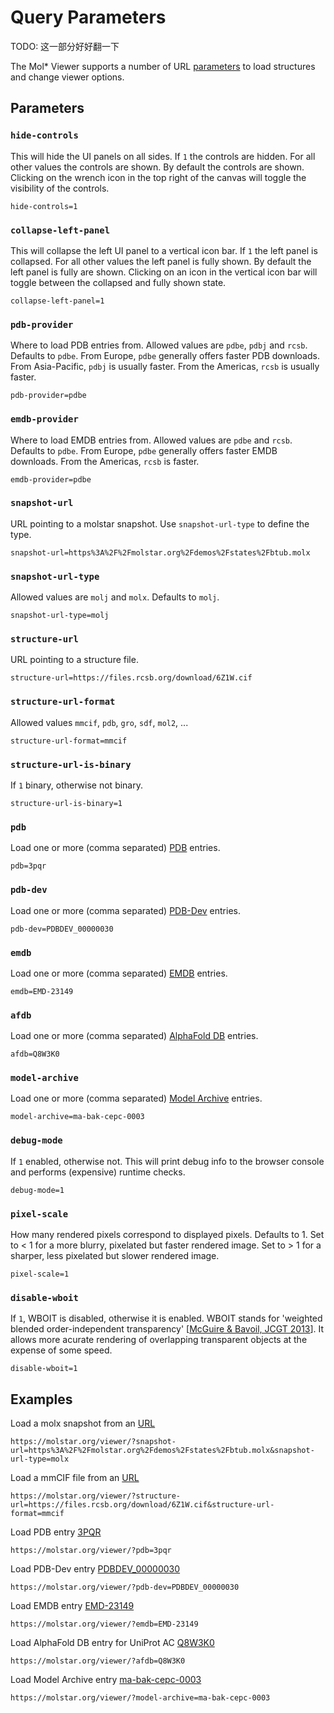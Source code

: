 # Query Parameters

TODO: 这一部分好好翻一下

The Mol\* Viewer supports a number of URL [parameters](https://developer.mozilla.org/en-US/docs/Learn/Common_questions/What_is_a_URL#parameters) to load structures and change viewer options.

## Parameters

### `hide-controls`

This will hide the UI panels on all sides. If `1` the controls are hidden. For all other values the controls are shown. By default the controls are shown. Clicking on the wrench icon in the top right of the canvas will toggle the visibility of the controls.

    hide-controls=1

### `collapse-left-panel`

This will collapse the left UI panel to a vertical icon bar. If `1` the left panel is collapsed. For all other values the left panel is fully shown. By default the left panel is fully are shown. Clicking on an icon in the vertical icon bar will toggle between the collapsed and fully shown state.

    collapse-left-panel=1

### `pdb-provider`

Where to load PDB entries from. Allowed values are `pdbe`, `pdbj` and `rcsb`. Defaults to `pdbe`. From Europe, `pdbe` generally offers faster PDB downloads. From Asia-Pacific, `pdbj` is usually faster. From the Americas, `rcsb` is usually faster.

    pdb-provider=pdbe

### `emdb-provider`

Where to load EMDB entries from. Allowed values are `pdbe` and `rcsb`. Defaults to `pdbe`. From Europe, `pdbe` generally offers faster EMDB downloads. From the Americas, `rcsb` is faster.

    emdb-provider=pdbe

### `snapshot-url`

URL pointing to a molstar snapshot. Use `snapshot-url-type` to define the type.

    snapshot-url=https%3A%2F%2Fmolstar.org%2Fdemos%2Fstates%2Fbtub.molx

### `snapshot-url-type`

Allowed values are `molj` and `molx`. Defaults to `molj`.

    snapshot-url-type=molj

### `structure-url`

URL pointing to a structure file.

    structure-url=https://files.rcsb.org/download/6Z1W.cif

### `structure-url-format`

Allowed values `mmcif`, `pdb`, `gro`, `sdf`, `mol2`, ...

    structure-url-format=mmcif

### `structure-url-is-binary`

If `1` binary, otherwise not binary.

    structure-url-is-binary=1

### `pdb`

Load one or more (comma separated) [PDB](https://www.wwpdb.org/) entries.

    pdb=3pqr

### `pdb-dev`

Load one or more (comma separated) [PDB-Dev](https://pdb-dev.wwpdb.org/) entries.

    pdb-dev=PDBDEV_00000030

### `emdb`

Load one or more (comma separated) [EMDB](https://www.ebi.ac.uk/emdb/) entries.

    emdb=EMD-23149

### `afdb`

Load one or more (comma separated) [AlphaFold DB](https://alphafold.ebi.ac.uk/) entries.

    afdb=Q8W3K0

### `model-archive`

Load one or more (comma separated) [Model Archive](https://www.modelarchive.org/) entries.

    model-archive=ma-bak-cepc-0003

### `debug-mode`

If `1` enabled, otherwise not. This will print debug info to the browser console and performs (expensive) runtime checks.

    debug-mode=1

### `pixel-scale`

How many rendered pixels correspond to displayed pixels. Defaults to 1. Set to < 1 for a more blurry, pixelated but faster rendered image. Set to > 1 for a sharper, less pixelated but slower rendered image.

    pixel-scale=1

### `disable-wboit`

If `1`, WBOIT is disabled, otherwise it is enabled. WBOIT stands for 'weighted blended order-independent transparency' [[McGuire & Bavoil, JCGT 2013](https://jcgt.org/published/0002/02/09/)]. It allows more acurate rendering of overlapping transparent objects at the expense of some speed.

    disable-wboit=1

## Examples

Load a molx snapshot from an [URL](https://molstar.org/viewer/?snapshot-url=https%3A%2F%2Fmolstar.org%2Fdemos%2Fstates%2Fbtub.molx&snapshot-url-type=molx)

    https://molstar.org/viewer/?snapshot-url=https%3A%2F%2Fmolstar.org%2Fdemos%2Fstates%2Fbtub.molx&snapshot-url-type=molx

Load a mmCIF file from an [URL](https://molstar.org/viewer/?structure-url=https://files.rcsb.org/download/6Z1W.cif&structure-url-format=mmcif)

    https://molstar.org/viewer/?structure-url=https://files.rcsb.org/download/6Z1W.cif&structure-url-format=mmcif

Load PDB entry [3PQR](https://molstar.org/viewer/?pdb=3pqr)

    https://molstar.org/viewer/?pdb=3pqr

Load PDB-Dev entry [PDBDEV_00000030](https://molstar.org/viewer/?pdb-dev=PDBDEV_00000030)

    https://molstar.org/viewer/?pdb-dev=PDBDEV_00000030

Load EMDB entry [EMD-23149](https://molstar.org/viewer/?emdb=EMD-23149)

    https://molstar.org/viewer/?emdb=EMD-23149

Load AlphaFold DB entry for UniProt AC [Q8W3K0](https://molstar.org/viewer/?afdb=Q8W3K0)

    https://molstar.org/viewer/?afdb=Q8W3K0

Load Model Archive entry [ma-bak-cepc-0003](https://molstar.org/viewer/?model-archive=ma-bak-cepc-0003)

    https://molstar.org/viewer/?model-archive=ma-bak-cepc-0003
